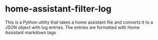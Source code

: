 # home-assistant-filter-log
This is a Python utility that takes a home assistant file and converts it to a JSON object with log entries. The entries are formatted with Home Assistant markdown tags
